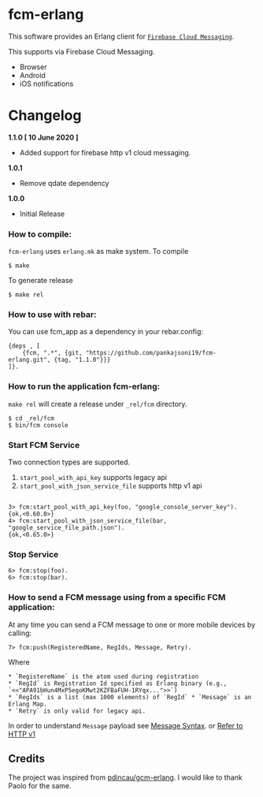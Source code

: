 # fcm-erlang

This software provides an Erlang client for [`Firebase Cloud Messaging`](https://firebase.google.com/docs/cloud-messaging).

This supports via Firebase Cloud Messaging.

* Browser
* Android
* iOS notifications 

# Changelog

__1.1.0 [ 10 June 2020 ]__ 

* Added support for firebase http v1 cloud messaging.

__1.0.1__

* Remove qdate dependency

__1.0.0__

* Initial Release

### How to compile:

`fcm-erlang` uses `erlang.mk` as make system. To compile

```
$ make
```
    
To generate release

```
$ make rel
```
 
### How to use with rebar:

You can use fcm_app as a dependency in your rebar.config:

```
{deps , [
    {fcm, ".*", {git, "https://github.com/pankajsoni19/fcm-erlang.git", {tag, "1.1.0"}}}
]}.
```

### How to run the application fcm-erlang:

`make rel` will create a release under `_rel/fcm` directory. 

    $ cd _rel/fcm
    $ bin/fcm console

### Start FCM Service

Two connection types are supported.

1. `start_pool_with_api_key` supports legacy api
2. `start_pool_with_json_service_file` supports http v1 api

```

3> fcm:start_pool_with_api_key(foo, "google_console_server_key").
{ok,<0.60.0>}
4> fcm:start_pool_with_json_service_file(bar, "google_service_file_path.json").
{ok,<0.65.0>}
```

### Stop Service

```
6> fcm:stop(foo).
6> fcm:stop(bar).
```

### How to send a FCM message using from a specific FCM application:

At any time you can send a FCM message to one or more mobile devices by calling:

```
7> fcm:push(RegisteredName, RegIds, Message, Retry).
```

Where

``` 
* `RegistereName` is the atom used during registration
* `RegId` is Registration Id specified as Erlang binary (e.g., `<<"APA91bHun4MxP5egoKMwt2KZFBaFUH-1RYqx...">>`)
* `RegIds` is a list (max 1000 elements) of `RegId`	* `Message` is an Erlang Map.
* `Retry` is only valid for legacy api.
```

In order to understand `Message` payload see [Message Syntax](https://firebase.google.com/docs/cloud-messaging/http-server-ref#send-downstream).
or [Refer to HTTP v1](https://firebase.google.com/docs/cloud-messaging/send-message#rest)

## Credits

The project was inspired from [pdincau/gcm-erlang](https://github.com/pdincau/gcm-erlang). I would like to thank Paolo for the same.